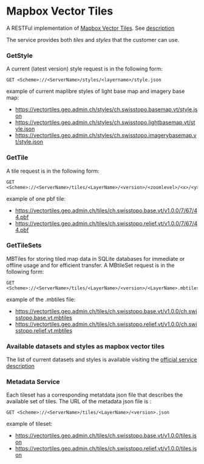 # Mapbox Vector Tiles

A RESTFul implementation of [Mapbox Vector
Tiles](https://www.mapbox.com/vector-tiles). See
[description](https://www.geo.admin.ch/en/geo-services/geo-services/portrayal-services-web-mapping/vector_tiles_service.html)

The service provides both _tiles_ and _styles_ that the customer can
use.

### GetStyle

A current (latest version) style request is in the following form:

    GET <Scheme>://<ServerName>/styles/<layername>/style.json

example of current maplibre styles of light base map and imagery base
map:

- <https://vectortiles.geo.admin.ch/styles/ch.swisstopo.basemap.vt/style.json>
- <https://vectortiles.geo.admin.ch/styles/ch.swisstopo.lightbasemap.vt/style.json>
- <https://vectortiles.geo.admin.ch/styles/ch.swisstopo.imagerybasemap.vt/style.json>

### GetTile

A tile request is in the following form:

    GET <Scheme>://<ServerName>/tiles/<LayerName>/<version>/<zoomlevel>/<x>/<y>.pbf

example of one pbf tile:

- <https://vectortiles.geo.admin.ch/tiles/ch.swisstopo.base.vt/v1.0.0/7/67/44.pbf>
- <https://vectortiles.geo.admin.ch/tiles/ch.swisstopo.relief.vt/v1.0.0/7/67/44.pbf>

### GetTileSets

MBTiles for storing tiled map data in SQLite databases for immediate or
offline usage and for efficient transfer. A MBtileSet request is in the
following form:

    GET <Scheme>://<ServerName>/tiles/<LayerName>/<version>/<LayerName>.mbtiles

example of the .mbtiles file:

- <https://vectortiles.geo.admin.ch/tiles/ch.swisstopo.base.vt/v1.0.0/ch.swisstopo.base.vt.mbtiles>
- <https://vectortiles.geo.admin.ch/tiles/ch.swisstopo.relief.vt/v1.0.0/ch.swisstopo.relief.vt.mbtiles>

### Available datasets and styles as mapbox vector tiles

The list of current datasets and styles is available visiting the
[official service
description](https://www.geo.admin.ch/en/vector-tiles-service-available-services-and-data)

### Metadata Service

Each tileset has a corresponding metatdata <span
class="title-ref">json</span> file that describes the available set of
tiles. The URL of the metadata <span class="title-ref">json</span> file
is :

    GET <Scheme>://<ServerName>/tiles/<LayerName>/<version>.json

example of tileset:

- <https://vectortiles.geo.admin.ch/tiles/ch.swisstopo.base.vt/v1.0.0/tiles.json>
- <https://vectortiles.geo.admin.ch/tiles/ch.swisstopo.relief.vt/v1.0.0/tiles.json>
